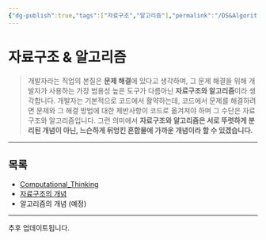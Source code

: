 ```yaml
---
{"dg-publish":true,"tags":["자료구조","알고리즘"],"permalink":"/DS&Algorithm/Home/","dgPassFrontmatter":true,"created":"2024-02-08T15:47:31.113+09:00","updated":"2024-08-02T16:19:50.727+09:00"}
---
```



# 자료구조 & 알고리즘

> 개발자라는 직업의 본질은 **문제 해결**에 있다고 생각하며, 그 문제 해결을 위해 개발자가 사용하는 가장 범용성 높은 도구가 다름아닌 **자료구조와 알고리즘**이라 생각합니다. 개발자는 기본적으로 코드에서 활약하는데, 코드에서 문제를 해결하려면 문제와 그 해결 방법에 대한 제반사항이 코드로 옮겨져야 하며 그 수단은 자료구조와 알고리즘입니다. 그런 의미에서 **자료구조와 알고리즘은 서로 뚜렷하게 분리된 개념이 아닌, 느슨하게 뒤엉킨 혼합물에 가까운 개념이라 할 수 있겠습니다.**

---

## 목록

+ [Computational_Thinking](Computational_Thinking.md)
+ [자료구조의 개념](Data_Structure_Intro.md)
+ 알고리즘의 개념 (예정)
---

추후 업데이트됩니다.